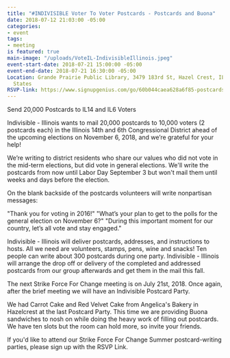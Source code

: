 ```yaml
---
title: "#INDIVISIBLE Voter To Voter Postcards - Postcards and Buona"
date: 2018-07-12 21:03:00 -05:00
categories:
- event
tags:
- meeting
is featured: true
main-image: "/uploads/VoteIL-IndivisibleIllinois.jpeg"
event-start-date: 2018-07-21 15:00:00 -05:00
event-end-date: 2018-07-21 16:30:00 -05:00
Location: Grande Prairie Public Library, 3479 183rd St, Hazel Crest, IL  60429, United
  States
RSVP-link: https://www.signupgenius.com/go/60b044caea628a6f85-postcards1
---
```


Send 20,000 Postcards to IL14 and IL6 Voters

Indivisible - Illinois wants to mail 20,000 postcards to 10,000 voters (2 postcards each) in the Illinois 14th and 6th Congressional District ahead of the upcoming elections on November 6, 2018, and we’re grateful for your help!

We’re writing to district residents who share our values who did not vote in the mid-term elections, but did vote in general elections. We'll write the postcards from now until Labor Day September 3 but won't mail them until weeks and days before the election. 

On the blank backside of the postcards volunteers will write nonpartisan messages:

"Thank you for voting in 2016!"
"What’s your plan to get to the polls for the general election on November 6?"
"During this important moment for our country, let’s all vote and stay engaged."

Indivisible - Illinois will deliver postcards, addresses, and instructions to hosts.  All we need are volunteers, stamps, pens, wine and snacks!  Ten people can write about 300 postcards during one party.  Indivisible - Illinois will arrange the drop off or delivery of the completed and addressed postcards from our group afterwards and get them in the mail this fall.

The next Strike Force For Change meeting is on July 21st, 2018. Once again, after the brief meeting we will have an Indivisible Postcard Party.

We had Carrot Cake and Red Velvet Cake from Angelica's Bakery in Hazelcrest at the last Postcard Party. This time we are providing Buona sandwiches to nosh on while doing the heavy work of filling out postcards. We have ten slots but the room can hold more, so invite your friends. 

If you'd like to attend our Strike Force For Change Summer postcard-writing parties, please sign up with the RSVP Link.  
